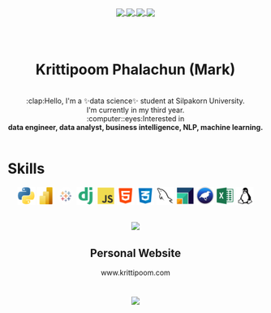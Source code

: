 <div align='center'>
  
<a href="https://github.com/Krittipoom/python-machine-learning-example-and-explanation">
  <img align="center" src="https://github-readme-stats.vercel.app/api/pin/?username=Krittipoom&repo=python-machine-learning-example-and-explanation&theme=swift" />
</a>
  
<a href="https://github.com/Krittipoom/FOR-fake-or-real-dataset-classification">
  <img align="center" src="https://github-readme-stats.vercel.app/api/pin/?username=Krittipoom&repo=FOR-fake-or-real-dataset-classification&theme=swift" />
</a>
  
<a href="https://github.com/Krittipoom/python-scrape-itch-io-36-top-rated-games">
  <img align="center" src="https://github-readme-stats.vercel.app/api/pin/?username=Krittipoom&repo=python-scrape-itch-io-36-top-rated-games&theme=swift" />
</a>
  
<a href="https://github.com/Krittipoom/django-laptopstore">
  <img align="center" src="https://github-readme-stats.vercel.app/api/pin/?username=Krittipoom&repo=django-laptopstore&theme=swift" />
</a>
  
<br><br>
  
  <h1 align='center'>Krittipoom Phalachun (Mark)<br></h1>
  
  <p align='center'><br>:clap:Hello, I'm a ✨data science✨ student at Silpakorn University. <br>I'm currently in my third year.
    <br>:computer::eyes:Interested in <br><b>data engineer, data analyst, business intelligence, NLP, machine learning.</b><br><br>
  </p>
  
</div>

<h1>Skills</h1>

<div align='center'>
  <p float="left">
    <img src="https://raw.githubusercontent.com/Krittipoom/Krittipoom.github.io/main/static/img/skillicon/python.png" width="7%" />
    <img src="https://raw.githubusercontent.com/Krittipoom/Krittipoom.github.io/main/static/img/skillicon/powerbi.png" width="7%" />
    <img src="https://raw.githubusercontent.com/Krittipoom/Krittipoom.github.io/main/static/img/skillicon/tableau.png" width="7%" />
    <img src="https://raw.githubusercontent.com/Krittipoom/Krittipoom.github.io/main/static/img/skillicon/django.png" width="7%" />
    <img src="https://raw.githubusercontent.com/Krittipoom/Krittipoom.github.io/main/static/img/skillicon/javascript.png" width="7%" />
    <img src="https://raw.githubusercontent.com/Krittipoom/Krittipoom.github.io/main/static/img/skillicon/html.png" width="7%" />
    <img src="https://raw.githubusercontent.com/Krittipoom/Krittipoom.github.io/main/static/img/skillicon/css.png" width="7%" />
    <img src="https://raw.githubusercontent.com/Krittipoom/Krittipoom.github.io/main/static/img/skillicon/mysql.png" width="7%" />
    <img src="https://raw.githubusercontent.com/Krittipoom/Krittipoom.github.io/main/static/img/skillicon/rapidminer.png" width="7%" />
    <img src="https://raw.githubusercontent.com/Krittipoom/Krittipoom.github.io/main/static/img/skillicon/weka.png" width="7%" />
    <img src="https://raw.githubusercontent.com/Krittipoom/Krittipoom.github.io/main/static/img/skillicon/excel.png" width="7%" />
    <img src="https://raw.githubusercontent.com/Krittipoom/Krittipoom.github.io/main/static/img/skillicon/linux.png" width="7%" />
  </p>
</div>
<br>

<div align='center'>
  <img height='200vh;' src='https://github-readme-stats.vercel.app/api/top-langs/?username=Krittipoom&theme=swift&layout=compact'>
  <h2>Personal Website</h2>
  <a style='text-decoration:none;' href="www.krittipoom.com">www.krittipoom.com</a>
</div>

# 

<div align='center'>
  <img src='https://i.gifer.com/origin/95/95a1ef64a8a1f4e31d22c3a473db6bde.gif' style='width:50%;'>
</div>

<!--
**Krittipoom/Krittipoom** is a ✨ _special_ ✨ repository because its `README.md` (this file) appears on your GitHub profile.
-->
